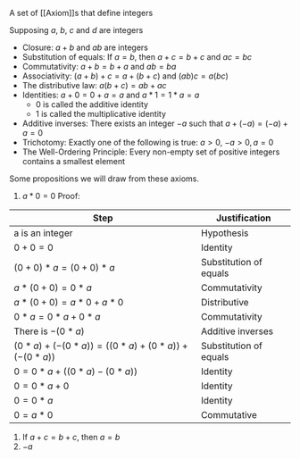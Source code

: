 A set of [[Axiom]]s that define integers

Supposing $a$, $b$, $c$ and $d$ are integers
- Closure: $a+b$ and $ab$ are integers
- Substitution of equals: If $a=b$, then $a+c=b+c$ and $ac=bc$
- Commutativity: $a+b=b+a$ and $ab=ba$
- Associativity: $(a+b)+c=a+(b+c)$ and $(ab)c=a(bc)$
- The distributive law: $a(b+c)=ab+ac$
- Identities: $a+0=0+a=a$ and $a*1=1*a=a$
	- 0 is called the additive identity
	- 1 is called the multiplicative identity
- Additive inverses: There exists an integer $-a$ such that $a+(-a)=(-a)+a=0$
- Trichotomy: Exactly one of the following is true: $a>0$, $-a>0, a=0$
- The Well-Ordering Principle: Every non-empty set of positive integers contains a smallest element

Some propositions we will draw from these axioms.
1. $a*0=0$
	Proof:

| Step                                    | Justification          |
| --------------------------------------- | ---------------------- |
| a is an integer                         | Hypothesis             |
| $0+0=0$                                 | Identity               |
| $(0+0)*a=(0+0)*a$                       | Substitution of equals |
| $a*(0+0)=0*a$                           | Commutativity          |
| $a*(0+0)=a*0+a*0$                       | Distributive           |
| $0*a=0*a+0*a$                           | Commutativity          |
| There is $-(0*a)$                       | Additive inverses      |
| $(0*a)+(-(0*a))=((0*a)+(0*a))+(-(0*a))$ | Substitution of equals |
| $0=0*a+((0*a)-(0*a))$                   | Identity               |
| $0=0*a+0$                               | Identity               |
| $0=0*a$                                 | Identity               |
| $0=a*0$                                 | Commutative            |

1. If $a+c=b+c$, then $a=b$
2. $-a$
